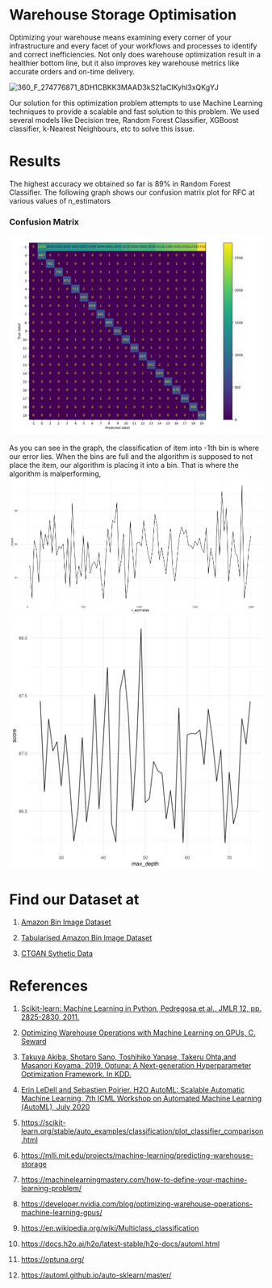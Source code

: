 # Warehouse Storage Optimisation

Optimizing your warehouse means examining every corner of your infrastructure and every facet of your workflows and processes to identify and correct inefficiencies. Not only does warehouse optimization result in a healthier bottom line, but it also improves key warehouse metrics like accurate orders and on-time delivery.

![360_F_274776871_8DH1CBKK3MAAD3kS21aClKyhl3xQKgYJ](https://user-images.githubusercontent.com/46780667/114293818-ed3f3500-9ab6-11eb-88f9-8e2ff7037fe0.jpg)

Our solution for this optimization problem attempts to use Machine Learning techniques to provide a scalable and fast solution to this problem. We used several models like Decision tree, Random Forest Classifier, XGBoost classifier, k-Nearest Neighbours, etc to solve this issue.

# Results
The highest accuracy we obtained so far is 89% in Random Forest Classifier. The following graph shows our confusion matrix plot for RFC at various values of n_estimators 
### Confusion Matrix
![](https://github.com/nisarg14/CSE523-Machine-Learning-Gophers/blob/main/Results/confusion_matrix.png)

As you can see in the graph, the classification of item into -1th bin is where our error lies. When the bins are full and the algorithm is supposed to not place the item, our algorithm is placing it into a bin. That is where the algorithm is malperforming,
![](https://github.com/nisarg14/CSE523-Machine-Learning-Gophers/blob/main/Results/rfc_hyperparemeters_1.png)
![](https://github.com/nisarg14/CSE523-Machine-Learning-Gophers/blob/main/Results/rfc_hyperparmeters_2.png)
# Find our Dataset at

1. [Amazon Bin Image Dataset](https://www.kaggle.com/dhruvildave/amazon-bin-image-dataset)
2. [Tabularised Amazon Bin Image Dataset](https://www.kaggle.com/dhatrikapuriya/tabularised-dataset-of-amazon-bin-dataset)

3. [CTGAN Sythetic Data](https://www.kaggle.com/dhatrikapuriya/merged-data)



# References

1. [Scikit-learn: Machine Learning in Python, Pedregosa et al., JMLR 12, pp. 2825-2830, 2011.](https://jmlr.csail.mit.edu/papers/v12/pedregosa11a.html)
2. [Optimizing Warehouse Operations with Machine Learning on GPUs, C. Seward](https://developer.nvidia.com/blog/optimizing-warehouse-operations-machine-learning-gpus/)
3. [Takuya Akiba, Shotaro Sano, Toshihiko Yanase, Takeru Ohta,and Masanori Koyama. 2019. Optuna: A Next-generation Hyperparameter Optimization Framework. In KDD.](https://optuna.org/#paper)
4. [Erin LeDell and Sebastien Poirier. H2O AutoML: Scalable Automatic Machine Learning. 7th ICML Workshop on Automated Machine Learning (AutoML), July 2020](https://www.automl.org/wp-content/uploads/2020/07/AutoML_2020_paper_61.pdf)
5. https://scikit-learn.org/stable/auto_examples/classification/plot_classifier_comparison.html

6. https://mlli.mit.edu/projects/machine-learning/predicting-warehouse-storage

7. https://machinelearningmastery.com/how-to-define-your-machine-learning-problem/

8. https://developer.nvidia.com/blog/optimizing-warehouse-operations-machine-learning-gpus/

9. https://en.wikipedia.org/wiki/Multiclass_classification

10. https://docs.h2o.ai/h2o/latest-stable/h2o-docs/automl.html

11. https://optuna.org/

12. https://automl.github.io/auto-sklearn/master/

